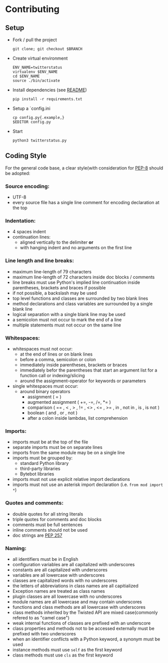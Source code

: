 # Contributing
## Setup

* Fork / pull the project

	`git clone; git checkout $BRANCH`
* Create virtual environment

	```
	ENV_NAME=twitterstatus
  virtualenv $ENV_NAME
  cd $ENV_NAME
  source ./bin/activate
	```
* Install dependencies (see [README](README.md))

	`pip install -r requirements.txt`
* Setup a `config.ini

	```
	cp config.py{.example,}
	$EDITOR config.py
	```
* Start

	`python3 twitterstatus.py`


## Coding Style

For the general code base, a clear style(with consideration for 
[PEP-8](https://www.python.org/dev/peps/pep-0008/) should be adopted:

### Source encoding:
* UTF-8
* every source file has a single line comment for encoding declaration at the
  top

### Indentation: 
* 4 spaces indent
* continuation lines:
  * aligned vertically to the delimiter **or**
  * with hanging indent and no arguments on the first line

### Line length and line breaks:
* maximum line-length of 79 characters
* maximum line-length of 72 characters inside doc blocks / comments
* line breaks must use Python's implied line continuation inside parentheses,
  brackets and braces if possible
* if not possible, a backslash may be used
* top level functions and classes are surrounded by two blank lines
* method declarations and class variables are surrounded by a single blank line
* logical separation with a single blank line may be used
* a semicolon must not occur to mark the end of a line
* multiple statements must not occur on the same line

### Whitespaces:
* whitespaces must not occur:
  * at the end of lines or on blank lines
  * before a comma, semicolon or colon
  * immediately inside parentheses, brackets or braces
  * immediately befor the parentheses that start an argument list for a
    function call or indexing/slicing
  * around the assignment-operator for keywords or parameters
* single whitespaces must occur:
  * around binary operators
    * assignment ( = )
    * augmented assignment ( +=, -=, /=, *= )
    * comparison ( == , < , > , != , <> , <= , >= , in , not in , is , is not )
    * boolean ( and , or , not )
    * after a colon inside lambdas, list comprehension

### Imports:
* imports must be at the top of the file
* separate imports must be on separate lines
* imports from the same module may be on a single line
* imports must be grouped by:
  * standard Python library
  * third-party libraries
  * Bytebot libraries
* imports must not use explicit relative import declarations
* imports must not use an asterisk import declaration (i.e. `from mod import *`)

### Quotes and comments:
* double quotes for all string literals
* triple quotes for comments and doc blocks
* comments must be full sentences
* inline comments should not be used
* doc strings are [PEP 257](https://www.python.org/dev/peps/pep-0257/)

### Naming:
* all identifiers must be in English
* configuration variables are all capitalized with underscores
* constants are all capitalized with underscores
* variables are all lowercase with underscores
* classes are capitalized words with no underscores
* the letters of abbreviations in class names are all capitialized
* Exception names are treated as class names
* plugin classes are all lowercase with no underscores
* module names are all lowercase and may contain underscores
* functions and class methods are all lowercase with underscores
* class methods inherited by the Twisted API are mixed case(commonly refered 
  to as "camel case")
* weak internal functions of classes are prefixed with an underscore
* class properties and methods not to be accessed externally must be prefixed
  with two underscores
* when an identifier conflicts with a Python keyword, a synonym must be used
* instance methods must use `self` as the first keyword
* class methods must use `cls` as the first keyword
